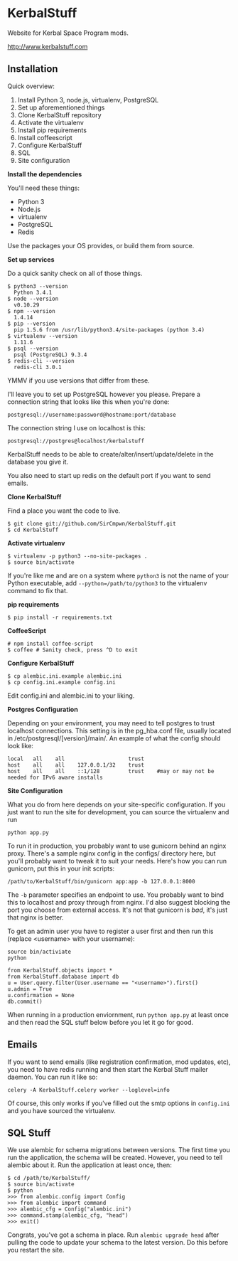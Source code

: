 # KerbalStuff

Website for Kerbal Space Program mods.

http://www.kerbalstuff.com

## Installation

Quick overview:

1. Install Python 3, node.js, virtualenv, PostgreSQL
2. Set up aforementioned things
3. Clone KerbalStuff repository
4. Activate the virtualenv
5. Install pip requirements
6. Install coffeescript
7. Configure KerbalStuff
8. SQL
9. Site configuration

**Install the dependencies**

You'll need these things:

* Python 3
* Node.js
* virtualenv
* PostgreSQL
* Redis

Use the packages your OS provides, or build them from source.

**Set up services**

Do a quick sanity check on all of those things.

    $ python3 --version
      Python 3.4.1
    $ node --version
      v0.10.29
    $ npm --version
      1.4.14
    $ pip --version
      pip 1.5.6 from /usr/lib/python3.4/site-packages (python 3.4)
    $ virtualenv --version
      1.11.6
    $ psql --version
      psql (PostgreSQL) 9.3.4
    $ redis-cli --version
      redis-cli 3.0.1

YMMV if you use versions that differ from these.

I'll leave you to set up PostgreSQL however you please. Prepare a connection
string that looks like this when you're done:

    postgresql://username:password@hostname:port/database

The connection string I use on localhost is this:

    postgresql://postgres@localhost/kerbalstuff

KerbalStuff needs to be able to create/alter/insert/update/delete in the database
you give it.

You also need to start up redis on the default port if you want to send emails.

**Clone KerbalStuff**

Find a place you want the code to live.

    $ git clone git://github.com/SirCmpwn/KerbalStuff.git
    $ cd KerbalStuff

**Activate virtualenv**

    $ virtualenv -p python3 --no-site-packages .
    $ source bin/activate

If you're like me and are on a system where `python3` is not the name of your
Python executable, add `--python=/path/to/python3` to the virtualenv command to fix that.

**pip requirements**

    $ pip install -r requirements.txt

**CoffeeScript**

    # npm install coffee-script
    $ coffee # Sanity check, press ^D to exit

**Configure KerbalStuff**

    $ cp alembic.ini.example alembic.ini
    $ cp config.ini.example config.ini

Edit config.ini and alembic.ini to your liking.

**Postgres Configuration**

Depending on your environment, you may need to tell postgres to trust localhost connections. This setting is in the pg_hba.conf file, usually located in /etc/postgresql/[version]/main/.
An example of what the config should look like:

    local   all    all                    trust
    host    all    all    127.0.0.1/32    trust
    host    all    all    ::1/128         trust    #may or may not be needed for IPv6 aware installs

**Site Configuration**

What you do from here depends on your site-specific configuration. If you just
want to run the site for development, you can source the virtualenv and run

    python app.py

To run it in production, you probably want to use gunicorn behind an nginx proxy.
There's a sample nginx config in the configs/ directory here, but you'll probably
want to tweak it to suit your needs. Here's how you can run gunicorn, put this in
your init scripts:

    /path/to/KerbalStuff/bin/gunicorn app:app -b 127.0.0.1:8000

The `-b` parameter specifies an endpoint to use. You probably want to bind this to
localhost and proxy through from nginx. I'd also suggest blocking the port you
choose from external access. It's not that gunicorn is *bad*, it's just that nginx
is better.

To get an admin user you have to register a user first and then run this (replace &lt;username&gt; with your username):

	source bin/activiate
	python

	from KerbalStuff.objects import *
	from KerbalStuff.database import db
	u = User.query.filter(User.username == "<username>").first()
	u.admin = True
	u.confirmation = None
	db.commit()


When running in a production enviornment, run `python app.py` at least once and
then read the SQL stuff below before you let it go for good.

## Emails

If you want to send emails (like registration confirmation, mod updates, etc),
you need to have redis running and then start the Kerbal Stuff mailer daemon.
You can run it like so:

    celery -A KerbalStuff.celery worker --loglevel=info

Of course, this only works if you've filled out the smtp options in `config.ini`
and you have sourced the virtualenv.

## SQL Stuff

We use alembic for schema migrations between versions. The first time you run the
application, the schema will be created. However, you need to tell alembic about
it. Run the application at least once, then:

    $ cd /path/to/KerbalStuff/
    $ source bin/activate
    $ python
    >>> from alembic.config import Config
    >>> from alembic import command
    >>> alembic_cfg = Config("alembic.ini")
    >>> command.stamp(alembic_cfg, "head")
    >>> exit()

Congrats, you've got a schema in place. Run `alembic upgrade head` after pulling
the code to update your schema to the latest version. Do this before you restart
the site.
